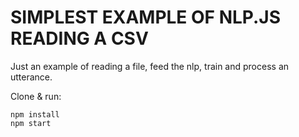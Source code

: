 SIMPLEST EXAMPLE OF NLP.JS READING A CSV
========================================


Just an example of reading a file, feed the nlp, train and process an utterance.


Clone & run:

```
npm install
npm start
```

